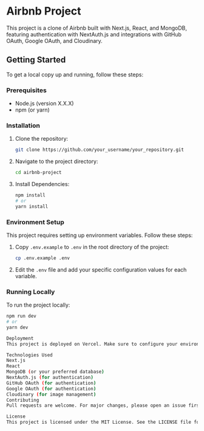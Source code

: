 # Airbnb Project

This project is a clone of Airbnb built with Next.js, React, and MongoDB, featuring authentication with NextAuth.js and integrations with GitHub OAuth, Google OAuth, and Cloudinary.

## Getting Started

To get a local copy up and running, follow these steps:

### Prerequisites

- Node.js (version X.X.X)
- npm (or yarn)

### Installation

1. Clone the repository:

    ```bash
    git clone https://github.com/your_username/your_repository.git
    ```

2. Navigate to the project directory:

    ```bash
    cd airbnb-project
    ```

3. Install Dependencies:

    ```bash
    npm install
    # or
    yarn install
    ```

### Environment Setup

This project requires setting up environment variables. Follow these steps:

1. Copy `.env.example` to `.env` in the root directory of the project:

    ```bash
    cp .env.example .env
    ```

2. Edit the `.env` file and add your specific configuration values for each variable.

### Running Locally

To run the project locally:

```bash
npm run dev
# or
yarn dev

Deployment
This project is deployed on Vercel. Make sure to configure your environment variables in the Vercel dashboard before deployment.

Technologies Used
Next.js
React
MongoDB (or your preferred database)
NextAuth.js (for authentication)
GitHub OAuth (for authentication)
Google OAuth (for authentication)
Cloudinary (for image management)
Contributing
Pull requests are welcome. For major changes, please open an issue first to discuss what you would like to change.

License
This project is licensed under the MIT License. See the LICENSE file for details.
